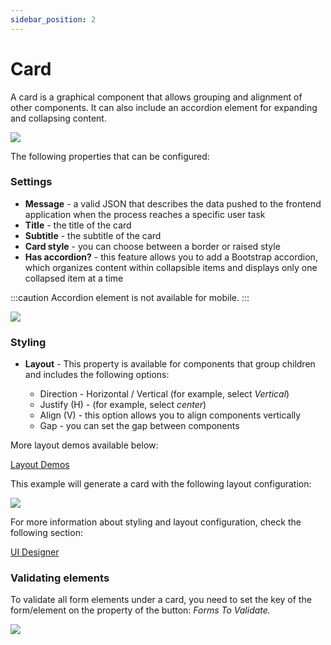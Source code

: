 ```yaml
---
sidebar_position: 2
---
```


# Card

A card is a graphical component that allows grouping and alignment of other components. It can also include an accordion element for expanding and collapsing content.

![](https://s3.eu-west-1.amazonaws.com/docx.flowx.ai/building-blocks/ui-designer/card_element1.gif)

The following properties that can be configured:

### **Settings**

* **Message** - a valid JSON that describes the data pushed to the frontend application when the process reaches a specific user task
* **Title** - the title of the card
* **Subtitle** - the subtitle of the card
* **Card style** - you can choose between a border or raised style
* **Has accordion?** - this feature allows you to add a Bootstrap accordion, which organizes content within collapsible items and displays only one collapsed item at a time

:::caution
Accordion element is not available for mobile.
:::

<div className= "image-scaled">

![](https://s3.eu-west-1.amazonaws.com/docx.flowx.ai/building-blocks/ui-designer/ui_designer_settings.png)

</div>

### **Styling**

* **Layout** - This property is available for components that group children and includes the following options:

    * Direction - Horizontal / Vertical (for example, select *Vertical*)
    * Justify (H) - (for example, select *center*)
    * Align (V) - this option allows you to align components vertically
    * Gap - you can set the gap between components

More layout demos available below:

[Layout Demos](https://tburleson-layouts-demos.firebaseapp.com/#/docs)

This example will generate a card with the following layout configuration:

![](https://s3.eu-west-1.amazonaws.com/docx.flowx.ai/building-blocks/ui-designer/card_layout.png)

For more information about styling and layout configuration, check the following section:

[UI Designer](../../ui-designer.md#styling)

### **Validating elements**

To validate all form elements under a card, you need to set the key of the form/element on the property of the button: _Forms To Validate._

![](https://s3.eu-west-1.amazonaws.com/docx.flowx.ai/building-blocks/ui-designer/card_validate.png)